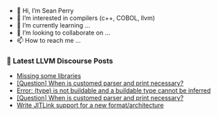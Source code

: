 - 👋 Hi, I’m Sean Perry
- 👀 I’m interested in compilers (c++, COBOL, llvm)
- 🌱 I’m currently learning ...
- 💞️ I’m looking to collaborate on ...
- 📫 How to reach me ...

<!---
s66perry/s66perry is a ✨ special ✨ repository because its `README.md` (this file) appears on your GitHub profile.
You can click the Preview link to take a look at your changes.
--->
### 📕 Latest LLVM Discourse Posts

<!-- DISCOURSE-LLVM:START -->
- [Missing some libraries](https://discourse.llvm.org/t/missing-some-libraries/61823#post_3)
- [[Question] When is customed parser and print necessary?](https://discourse.llvm.org/t/question-when-is-customed-parser-and-print-necessary/61825#post_2)
- [Error: &lpar;type&rpar; is not buildable and a buildable type cannot be inferred](https://discourse.llvm.org/t/error-type-is-not-buildable-and-a-buildable-type-cannot-be-inferred/61814#post_4)
- [[Question] When is customed parser and print necessary?](https://discourse.llvm.org/t/question-when-is-customed-parser-and-print-necessary/61825#post_1)
- [Write JITLink support for a new format/architecture](https://discourse.llvm.org/t/write-jitlink-support-for-a-new-format-architecture/60322#post_3)
<!-- DISCOURSE-LLVM:END -->
